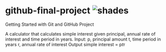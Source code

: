 # github-final-project ![shades](https://github.com/Ivarock/github-final-project/assets/129661878/fb49723f-7919-47a3-b7b5-665ad2a1fddf)


Getting Started with Git and GitHub Project

A calculator that calculates simple interest given principal, annual rate of interest and time period in years.
Input:
   p, principal amount
   t, time period in years
   r, annual rate of interest
Output
   simple interest = p*t*r

